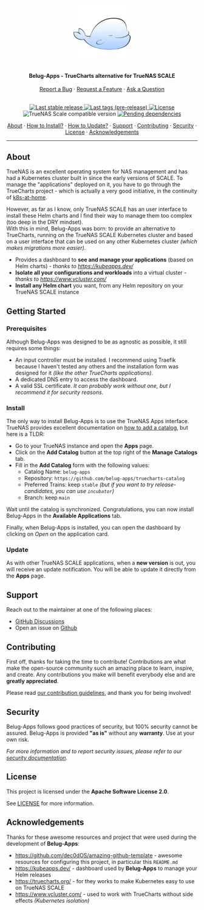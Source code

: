 <!-- markdownlint-disable MD033 -->
<h1 align="center">
  <a href="https://github.com/belug-apps">
    <img src="assets/logo_400px.png" alt="Logo" width="150" height="150">
  </a>
</h1>

<h4 align="center">Belug-Apps - TrueCharts alternative for TrueNAS SCALE</h4>

<div align="center">
  <a href="https://github.com/belug-apps/belug-apps/issues/new?https://github.com/xunleii/belug-apps-test/issues/new?assignees=&labels=type%3A+bug%2Cstate%3A+needs+triage&template=01_BUG_REPORT.yml&title=%F0%9F%90%9B+&version=v0.5.2">Report a Bug</a> ·
  <a href="https://github.com/belug-apps/belug-apps-test/issues/new?assignees=&labels=type%3A+enhancement&template=02_FEATURE_REQUEST.yml&title=%E2%9C%A8+">Request a Feature</a> ·
  <a href="https://github.com/belug-apps/belug-apps/discussions">Ask a Question</a>
  <br/>
  <br/>

  [
    ![Last stable release](https://img.shields.io/github/v/release/belug-apps/belug-apps?label=stable&logo=gitlfs&logoColor=white&logoWidth=20&sort=semver)
  ](https://github.com/belug-apps/belug-apps/releases)
  [
    ![Last tags (pre-release)](https://img.shields.io/github/v/tag/belug-apps/belug-apps?include_prereleases&label=pre-release&logo=gitlfs&logoColor=white&logoWidth=20&sort=semver)
  ](https://github.com/belug-apps/belug-apps/tags)
  [
    ![License](https://img.shields.io/github/license/belug-apps/belug-apps?logo=git&logoColor=white&logoWidth=20)
  ](LICENSE)
  <br/>
  ![TrueNAS Scale compatible version](https://img.shields.io/badge/TrueNAS_compatibility-SCALE%2022.02-success?logo=truenas&logoColor=white&logoWidth=20)
  [
    ![Pending dependencies](https://img.shields.io/github/issues-pr/belug-apps/belug-apps/type:%20dependencies?label=dependencies&logo=renovatebot&logoWidth=20&style=flat)
  ](https://github.com/belug-apps/belug-apps/pulls?q=is%3Apr+is%3Aopen+label%3A%22type%3A+dependencies%22)
  <br/>

  <a href="#about">About</a> ·
  <a href="#install">How to Install?</a> ·
  <a href="#update">How to Update?</a> ·
  <a href="#support">Support</a> ·
  <a href="#contributing">Contributing</a> ·
  <a href="#security">Security</a> ·
  <a href="#license">License</a> ·
  <a href="#acknowledgements">Acknowledgements</a>

</div>

---
<!-- markdownlint-enable MD033 -->

## About

TrueNAS is an excellent operating system for NAS management and has had a Kubernetes cluster built
in since the early versions of SCALE. To manage the "applications" deployed on it, you have to go
through the TrueCharts project - which is actually a very good initiative, in the continuity of
[k8s-at-home](https://k8s-at-home.com/).

However, as far as I know, only TrueNAS SCALE has an user interface to install these Helm charts
and I find their way to manage them too complex (too deep in the DRY mindset).  
With this in mind, Belug-Apps was born: to provide an alternative to TrueCharts, running on the
TrueNAS SCALE Kubernetes cluster and based on a user interface that can be used on any other
Kubernetes cluster *(which makes migrations more easier)*.

- Provides a dashboard to **see and manage your applications** (based on Helm charts) - *thanks to <https://kubeapps.dev/>*
- **Isolate all your configurations and workloads** into a virtual cluster - *thanks to <https://www.vcluster.com/>*
- **Install any Helm chart** you want, from any Helm repository on your TrueNAS SCALE instance

## Getting Started

### Prerequisites

Although Belug-Apps was designed to be as agnostic as possible, it still requires some things:

- An input controller must be installed. I recommend using Traefik because I haven't tested any
others and the installation form was designed for it *(like the other TrueCharts applications)*.
- A dedicated DNS entry to access the dashboard.
- A valid SSL certificate. *It can probably work without one, but I recommend it for security reasons.*

### Install

The only way to install Belug-Apps is to use the TrueNAS Apps interface. TrueNAS provides excellent
documentation on [how to add a catalog](https://www.truenas.com/docs/scale/scaletutorials/apps/usingcatalogs/#adding-catalogs), 
but here is a TLDR:

- Go to your TrueNAS instance and open the **Apps** page.
- Click on the **Add Catalog** button at the top right of the **Manage Catalogs** tab.
- Fill in the **Add Catalog** form with the following values:
  - Catalog Name: `belug-apps`
  - Repository: `https://github.com/belug-apps/truecharts-catalog`
  - Preferred Trains: keep `stable` *(but if you want to try release-candidates, you can use `incubator`)*
  - Branch: keep `main`

Wait until the catalog is synchronized. Congratulations, you can now install Belug-Apps in the
**Available Applications** tab.

Finally, when Belug-Apps is installed, you can open the dashboard by clicking on *Open* on the
application card.

### Update

As with other TrueNAS SCALE applications, when a **new version** is out, you will receive an
update notification. You will be able to update it directly from the **Apps** page.

## Support

Reach out to the maintainer at one of the following places:

- [GitHub Discussions](https://github.com/belug-apps/belug-apps/discussions)
- Open an issue on [Github](https://github.com/belug-apps/belug-apps/issues/new?assignees=&labels=bug&template=01_BUG_REPORT.md&title=bug%3A+)

## Contributing

First off, thanks for taking the time to contribute! Contributions are what make the
open-source community such an amazing place to learn, inspire, and create. Any contributions 
you make will benefit everybody else and are **greatly appreciated**.

Please read [our contribution guidelines](docs/CONTRIBUTING.md), and thank you for being involved!

## Security

Belug-Apps follows good practices of security, but 100% security cannot be assured.
Belug-Apps is provided **"as is"** without any **warranty**. Use at your own risk.

*For more information and to report security issues, please refer to our [security documentation](docs/SECURITY.md).*

## License

This project is licensed under the **Apache Software License 2.0**.

See [LICENSE](LICENSE) for more information.

## Acknowledgements

Thanks for these awesome resources and project that were used during the development of **Belug-Apps**:

- <https://github.com/dec0dOS/amazing-github-template> - awesome resources for configuring this project, in particular this `README.md`
- <https://kubeapps.dev/> - dashboard used by **Belug-Apps** to manage your Helm releases
- <https://truecharts.org/> - for they works to make Kubernetes easy to use on TrueNAS SCALE
- <https://www.vcluster.com/> - used to work with TrueCharts without side effects *(Kubernetes isolation)*
